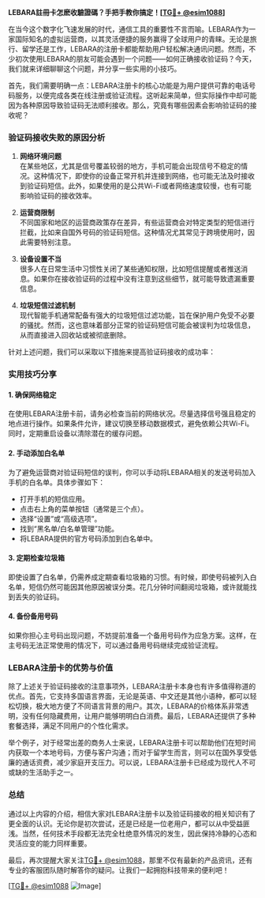 **LEBARA註冊卡怎麽收驗證碼？手把手教你搞定！[[TG💪+ @esim1088](https://t.me/s/esim1088)]**

在当今这个数字化飞速发展的时代，通信工具的重要性不言而喻。LEBARA作为一家国际知名的虚拟运营商，以其灵活便捷的服务赢得了全球用户的青睐。无论是旅行、留学还是工作，LEBARA的注册卡都能帮助用户轻松解决通讯问题。然而，不少初次使用LEBARA的朋友可能会遇到一个问题——如何正确接收验证码？今天，我们就来详细聊聊这个问题，并分享一些实用的小技巧。

首先，我们需要明确一点：LEBARA注册卡的核心功能是为用户提供可靠的电话号码服务，以便完成各类在线注册或验证流程。这听起来简单，但实际操作中却可能因为各种原因导致验证码无法顺利接收。那么，究竟有哪些因素会影响验证码的接收呢？

### 验证码接收失败的原因分析

1. **网络环境问题**  
   在某些地区，尤其是信号覆盖较弱的地方，手机可能会出现信号不稳定的情况。这种情况下，即使你的设备正常开机并连接到网络，也可能无法及时接收到验证码短信。此外，如果使用的是公共Wi-Fi或者网络速度较慢，也有可能影响验证码的接收效率。

2. **运营商限制**  
   不同国家和地区的运营商政策存在差异，有些运营商会对特定类型的短信进行拦截，比如来自国外号码的验证码短信。这种情况尤其常见于跨境使用时，因此需要特别注意。

3. **设备设置不当**  
   很多人在日常生活中习惯性关闭了某些通知权限，比如短信提醒或者推送消息。如果你在接收验证码的过程中没有注意到这些细节，就可能导致遗漏重要信息。

4. **垃圾短信过滤机制**  
   现代智能手机通常配备有强大的垃圾短信过滤功能，旨在保护用户免受不必要的骚扰。然而，这也意味着部分正常的验证码短信可能会被误判为垃圾信息，从而直接进入回收站或被彻底删除。

针对上述问题，我们可以采取以下措施来提高验证码接收的成功率：

### 实用技巧分享

#### 1. 确保网络稳定
在使用LEBARA注册卡前，请务必检查当前的网络状况。尽量选择信号强且稳定的地点进行操作。如果条件允许，建议切换至移动数据模式，避免依赖公共Wi-Fi。同时，定期重启设备以清除潜在的缓存问题。

#### 2. 手动添加白名单
为了避免运营商对验证码短信的误判，你可以手动将LEBARA相关的发送号码加入手机的白名单。具体步骤如下：
- 打开手机的短信应用。
- 点击右上角的菜单按钮（通常是三个点）。
- 选择“设置”或“高级选项”。
- 找到“黑名单/白名单管理”功能。
- 将LEBARA提供的官方号码添加到白名单中。

#### 3. 定期检查垃圾箱
即使设置了白名单，仍需养成定期查看垃圾箱的习惯。有时候，即使号码被列入白名单，短信仍然可能因其他原因被误分类。花几分钟时间翻阅垃圾箱，或许就能找到丢失的验证码。

#### 4. 备份备用号码
如果你担心主号码出现问题，不妨提前准备一个备用号码作为应急方案。这样，在主号码无法正常使用的情况下，可以通过备用号码继续完成验证流程。

### LEBARA注册卡的优势与价值

除了上述关于验证码接收的注意事项外，LEBARA注册卡本身也有许多值得称道的优点。首先，它支持多国语言界面，无论是英语、中文还是其他小语种，都可以轻松切换，极大地方便了不同语言背景的用户。其次，LEBARA的价格体系非常透明，没有任何隐藏费用，让用户能够明明白白消费。最后，LEBARA还提供了多种套餐选择，满足不同用户的个性化需求。

举个例子，对于经常出差的商务人士来说，LEBARA注册卡可以帮助他们在短时间内获取一个本地号码，方便与客户沟通；而对于留学生而言，则可以在国外享受低廉的通话资费，减少家庭开支压力。可以说，LEBARA注册卡已经成为现代人不可或缺的生活助手之一。

### 总结

通过以上内容的介绍，相信大家对LEBARA注册卡以及验证码接收的相关知识有了更全面的认识。无论你是初次尝试，还是已经是一位老用户，都可以从中受益匪浅。当然，任何技术手段都无法完全杜绝意外情况的发生，因此保持冷静的心态和灵活应变的能力同样重要。

最后，再次提醒大家关注[TG💪+ @esim1088](https://t.me/s/esim1088)，那里不仅有最新的产品资讯，还有专业的客服团队随时解答你的疑问。让我们一起拥抱科技带来的便利吧！

[[TG💪+ @esim1088](https://t.me/s/esim1088) ![Image](https://i.postimg.cc/4NQfJmqS/Snipaste-2025-05-13-00-14-12.png)]